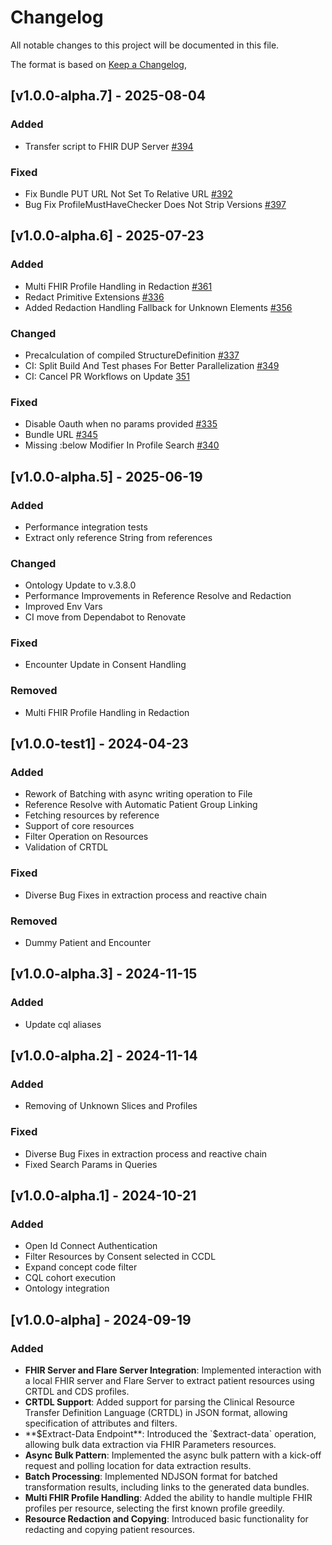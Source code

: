 # Changelog

All notable changes to this project will be documented in this file.

The format is based on [Keep a Changelog](https://keepachangelog.com/en/1.0.0/),

## [v1.0.0-alpha.7] - 2025-08-04

### Added

- Transfer script to FHIR DUP Server [#394](https://github.com/medizininformatik-initiative/torch/pull/394)

### Fixed

- Fix Bundle PUT URL Not Set To Relative URL [#392](https://github.com/medizininformatik-initiative/torch/pull/392)
- Bug Fix ProfileMustHaveChecker Does Not Strip
  Versions [#397](https://github.com/medizininformatik-initiative/torch/pull/397)

## [v1.0.0-alpha.6] - 2025-07-23

### Added

- Multi FHIR Profile Handling in Redaction [#361](https://github.com/medizininformatik-initiative/torch/pull/361)
- Redact Primitive Extensions [#336](https://github.com/medizininformatik-initiative/torch/pull/336)
- Added Redaction Handling Fallback for Unknown
  Elements [#356](https://github.com/medizininformatik-initiative/torch/pull/356)

### Changed

- Precalculation of compiled StructureDefinition [#337](https://github.com/medizininformatik-initiative/torch/pull/337)
- CI: Split Build And Test phases For Better
  Parallelization [#349](https://github.com/medizininformatik-initiative/torch/pull/349)
- CI: Cancel PR Workflows on Update [351](https://github.com/medizininformatik-initiative/torch/pull/351)

### Fixed

- Disable Oauth when no params provided [#335](https://github.com/medizininformatik-initiative/torch/pull/335)
- Bundle URL [#345](https://github.com/medizininformatik-initiative/torch/pull/345)
- Missing :below Modifier In Profile Search [#340](https://github.com/medizininformatik-initiative/torch/pull/340)

## [v1.0.0-alpha.5] - 2025-06-19

### Added

- Performance integration tests
- Extract only reference String from references

### Changed

- Ontology Update to v.3.8.0
- Performance Improvements in Reference Resolve and Redaction
- Improved Env Vars
- CI move from Dependabot to Renovate

### Fixed

- Encounter Update in Consent Handling

### Removed

- Multi FHIR Profile Handling in Redaction

## [v1.0.0-test1] - 2024-04-23

### Added

- Rework of Batching with async writing operation to File
- Reference Resolve with Automatic Patient Group Linking
- Fetching resources by reference
- Support of core resources
- Filter Operation on Resources
- Validation of CRTDL

### Fixed

- Diverse Bug Fixes in extraction process and reactive chain

### Removed

- Dummy Patient and Encounter

## [v1.0.0-alpha.3] - 2024-11-15

### Added

- Update cql aliases

## [v1.0.0-alpha.2] - 2024-11-14

### Added

- Removing of Unknown Slices and Profiles

### Fixed

- Diverse Bug Fixes in extraction process and reactive chain
- Fixed Search Params in Queries

## [v1.0.0-alpha.1] - 2024-10-21

### Added

- Open Id Connect Authentication
- Filter Resources by Consent selected in CCDL
- Expand concept code filter
- CQL cohort execution
- Ontology integration

## [v1.0.0-alpha] - 2024-09-19

### Added

- **FHIR Server and Flare Server Integration**: Implemented interaction with a local FHIR server and Flare Server to
  extract patient resources using CRTDL and CDS profiles.
- **CRTDL Support**: Added support for parsing the Clinical Resource Transfer Definition Language (CRTDL) in JSON
  format, allowing specification of attributes and filters.
- **$Extract-Data Endpoint**: Introduced the `$extract-data` operation, allowing bulk data extraction via FHIR
  Parameters resources.
- **Async Bulk Pattern**: Implemented the async bulk pattern with a kick-off request and polling location for data
  extraction results.
- **Batch Processing**: Implemented NDJSON format for batched transformation results, including links to the generated
  data bundles.
- **Multi FHIR Profile Handling**: Added the ability to handle multiple FHIR profiles per resource, selecting the first
  known profile greedily.
- **Resource Redaction and Copying**: Introduced basic functionality for redacting and copying patient resources.
